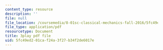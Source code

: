 ```yaml
---
content_type: resource
description: ''
file: null
file_location: /coursemedia/8-01sc-classical-mechanics-fall-2016/5fc49ed201caf24a3f27b34f2de6017e_QmCQUBSsKwQ.pdf
file_type: application/pdf
resourcetype: Document
title: 3play pdf file
uid: 5fc49ed2-01ca-f24a-3f27-b34f2de6017e
---
```

